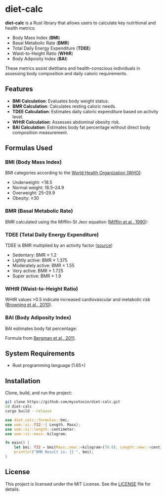 # diet-calc

**diet-calc** is a Rust library that allows users to calculate key nutritional and health metrics:

- Body Mass Index (**BMI**)
- Basal Metabolic Rate (**BMR**)
- Total Daily Energy Expenditure (**TDEE**)
- Waist-to-Height Ratio (**WHtR**)
- Body Adiposity Index (**BAI**)

These metrics assist dietitians and health-conscious individuals in assessing body composition and daily caloric requirements.

## Features

- **BMI Calculation**: Evaluates body weight status.
- **BMR Calculation**: Calculates resting caloric needs.
- **TDEE Calculation**: Estimates daily caloric expenditure based on activity level.
- **WHtR Calculation**: Assesses abdominal obesity risk.
- **BAI Calculation**: Estimates body fat percentage without direct body composition measurement.

## Formulas Used

### BMI (Body Mass Index)

BMI categories according to the [World Health Organization (WHO)](https://www.who.int/news-room/fact-sheets/detail/obesity-and-overweight):

- Underweight: <18.5
- Normal weight: 18.5–24.9
- Overweight: 25–29.9
- Obesity: ≥30

### BMR (Basal Metabolic Rate)

BMR calculated using the Mifflin-St Jeor equation ([Mifflin et al., 1990](https://pubmed.ncbi.nlm.nih.gov/2305711/)):

### TDEE (Total Daily Energy Expenditure)

TDEE is BMR multiplied by an activity factor ([source](https://www.ncbi.nlm.nih.gov/books/NBK278961/))

- Sedentary: BMR × 1.2
- Lightly active: BMR × 1.375
- Moderately active: BMR × 1.55
- Very active: BMR × 1.725
- Super active: BMR × 1.9

### WHtR (Waist-to-Height Ratio)

WHtR values >0.5 indicate increased cardiovascular and metabolic risk ([Browning et al., 2010](https://pubmed.ncbi.nlm.nih.gov/20091484/)).

### BAI (Body Adiposity Index)

BAI estimates body fat percentage:


Formula from [Bergman et al., 2011](https://pubmed.ncbi.nlm.nih.gov/21372804/).

## System Requirements

- Rust programming language (1.65+)

## Installation

Clone, build, and run the project:

```bash
git clone https://github.com/mycotoxin/diet-calc.git
cd diet-calc
cargo build --release
```

```rust
use diet_calc::formulas::bmi;
use uom::si::f32::{ Length, Mass};
use uom::si::length::centimeter;
use uom::si::mass::kilogram;

fn main() {
    let bmi: f32 = bmi(Mass::new::<kilogram>(70.0), Length::new::<centimeter>(184.0)).unwrap();
    println!("BMR Result is: {} ", bmi);
}

```
## License

This project is licensed under the MIT License. See the [LICENSE](LICENSE) file for details.
